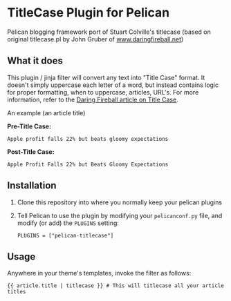 # TitleCase Plugin for Pelican

Pelican blogging framework port of Stuart Colville's titlecase (based on original 
titlecase.pl by John Gruber of www.daringfireball.net)

## What it does

This plugin / jinja filter will convert any text into "Title Case" format. It doesn't simply uppercase each letter of a word, but instead contains logic for proper formatting, when to uppercase, articles, URL's. For more information, refer to the [Daring Fireball article on Title Case](http://daringfireball.net/2008/05/title_case).

An example (an article title)

**Pre-Title Case:**

	Apple profit falls 22% but beats gloomy expectations
	
**Post-Title Case:**

	Apple Profit Falls 22% but Beats Gloomy Expectations

## Installation

1. Clone this repository into where you normally keep your pelican plugins
2. Tell Pelican to use the plugin by modifying your ``pelicanconf.py`` file, and modify
(or add) the ``PLUGINS`` setting:

	``PLUGINS = ["pelican-titlecase"]``

## Usage

Anywhere in your theme's templates, invoke the filter as follows:

	{{ article.title | titlecase }} # This will titlecase all your article titles
